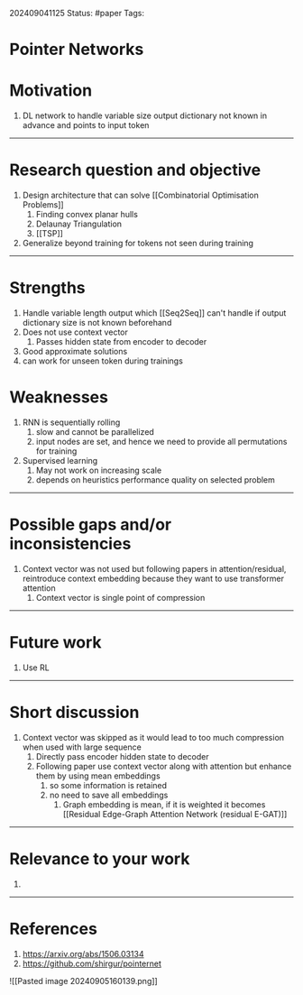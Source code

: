 202409041125
Status: #paper
Tags:

# Pointer Networks

# Motivation
1. DL network to handle variable size output dictionary not known in advance and points to input token

------

# Research question and objective
1. Design architecture that can solve [[Combinatorial Optimisation Problems]]
	1. Finding convex planar hulls
	2. Delaunay Triangulation
	3. [[TSP]]
2. Generalize beyond training for tokens not seen during training

--------
# Strengths
1. Handle variable length output which [[Seq2Seq]] can't handle if output dictionary size is not known beforehand
2. Does not use context vector
	1. Passes hidden state from encoder to decoder
3. Good approximate solutions
4. can work for unseen token during trainings

# Weaknesses
1. RNN is sequentially rolling
	1. slow and cannot be parallelized
	2. input nodes are set, and hence we need to provide all permutations for training
2. Supervised learning
	1. May not work on increasing scale
	2. depends on heuristics performance quality on selected problem
---------

# Possible gaps and/or inconsistencies
1. Context vector was not used but following papers in attention/residual, reintroduce context embedding because they want to use transformer attention
	1. Context vector is single point of compression

--------

# Future work
1. Use RL

------
# Short discussion
1. Context vector was skipped as it would lead to too much compression when used with large sequence
	1. Directly pass encoder hidden state to decoder
	2. Following paper use context vector along with attention but enhance them by using mean embeddings
		1. so some information is retained
		2. no need to save all embeddings
			1. Graph embedding is mean, if it is weighted it becomes [[Residual Edge-Graph Attention Network (residual E-GAT)]]

-----

# Relevance to your work
1. 

-------
# References

1. https://arxiv.org/abs/1506.03134
2. https://github.com/shirgur/pointernet

![[Pasted image 20240905160139.png]]
